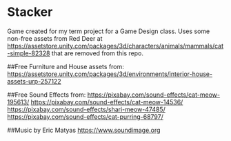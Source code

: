 # Stacker

Game created for my term project for a Game Design class.
Uses some non-free assets from Red Deer at https://assetstore.unity.com/packages/3d/characters/animals/mammals/cat-simple-82328 that are removed from this repo.


##Free Furniture and House assets from:
https://assetstore.unity.com/packages/3d/environments/interior-house-assets-urp-257122


##Free Sound Effects from:
https://pixabay.com/sound-effects/cat-meow-195613/
https://pixabay.com/sound-effects/cat-meow-14536/
https://pixabay.com/sound-effects/shari-meow-47485/
https://pixabay.com/sound-effects/cat-purring-68797/


##Music by Eric Matyas
https://www.soundimage.org
